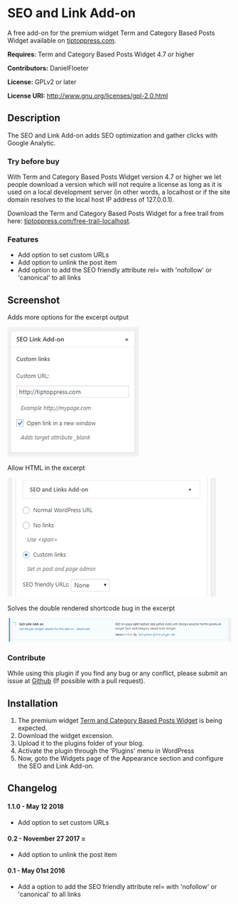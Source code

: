 SEO and Link Add-on
===============================================

A free add-on for the premium widget Term and Category Based Posts Widget available on <a target="_blank" href="http://tiptoppress.com/?utm_source=github&utm_campaign=description_eext&utm_medium=web">tiptoppress.com</a>.

**Requires:** Term and Category Based Posts Widget 4.7 or higher

**Contributors:** DanielFloeter
  
**License:** GPLv2 or later 
  
**License URI:** http://www.gnu.org/licenses/gpl-2.0.html


## Description
The SEO and Link Add-on adds SEO optimization and gather clicks with Google Analytic.

### Try before buy

With Term and Category Based Posts Widget version 4.7 or higher we let people download a version which will not require a license as long as it is used on a local development server (in other words, a localhost or if the site domain resolves to the local host IP address of 127.0.0.1).

Download the Term and Category Based Posts Widget for a free trail from here: [tiptoppress.com/free-trail-localhost](http://tiptoppress.com/free-trail-localhost/?utm_source=wordpress_org&utm_campaign=try_befor_buy_eext&utm_medium=web).

### Features

* Add option to set custom URLs
* Add option to unlink the post item
* Add option to add the SEO friendly attribute rel= with 'nofollow' or 'canonical' to all links

## Screenshot
Adds more options for the excerpt output

![Add custom links for each post](https://github.com/tiptoppress/seo-extension/blob/master/screenshot-1.png?raw=true "Add custom links for each post")

Allow HTML in the excerpt

![Set SEO and link options to get more specific HTML](https://github.com/tiptoppress/seo-extension/blob/master/screenshot-2.png?raw=true "Set SEO and link options to get more specific HTML")

Solves the double rendered shortcode bug in the excerpt

![Activate the Add-on in the widget admin](https://github.com/tiptoppress/seo-extension/blob/master/screenshot-3.png?raw=true "Activate the Add-on in the widget admin")


### Contribute
While using this plugin if you find any bug or any conflict, please submit an issue at 
[Github](https://github.com/tiptoppress/term-posts-excerpt-extension) (If possible with a pull request). 

## Installation
1. The premium widget <a target="_blank" href="http://tiptoppress.com/?utm_source=github&utm_campaign=installation_eext&utm_medium=web">Term and Category Based Posts Widget</a> is being expected.
2. Download the widget excension.
3. Upload it to the plugins folder of your blog.
4. Activate the plugin through the 'Plugins' menu in WordPress
5. Now, goto the Widgets page of the Appearance section and configure the SEO and Link Add-on.

## Changelog
#### 1.1.0 - May 12 2018
* Add option to set custom URLs

#### 0.2 - November 27 2017 =
* Add option to unlink the post item

#### 0.1 - May 01st 2016
* Add a option to add the SEO friendly attribute rel= with 'nofollow' or 'canonical' to all links